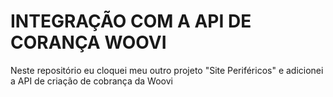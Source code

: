 # INTEGRAÇÃO COM A API DE CORANÇA WOOVI
 Neste repositório eu cloquei meu outro projeto "Site Periféricos" e adicionei a API de criação de cobrança da Woovi
